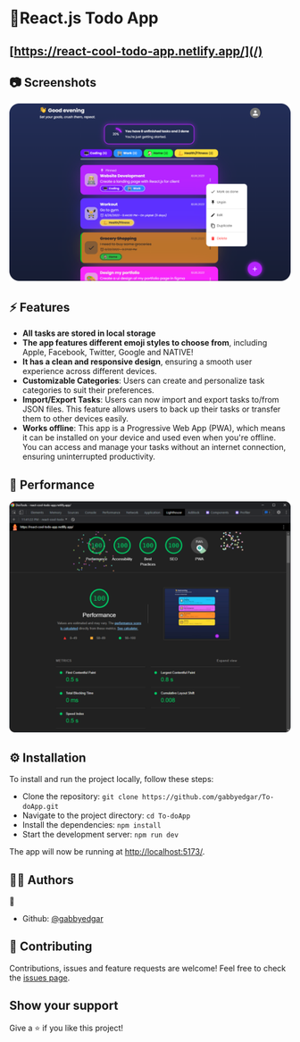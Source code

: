 <!-- prettier-ignore -->
# 📝React.js Todo App

## [https://react-cool-todo-app.netlify.app/](/)

## 📷 Screenshots
<img src="public/screenshots/sspc1.png" width="650px" />




## ⚡ Features

- **All tasks are stored in local storage**
- **The app features different emoji styles to choose from**, including Apple, Facebook, Twitter, Google and NATIVE!
- **It has a clean and responsive design**, ensuring a smooth user experience across different devices.
- **Customizable Categories**: Users can create and personalize task categories to suit their preferences.
- **Import/Export Tasks**: Users can now import and export tasks to/from JSON files. This feature allows users to back up their tasks or transfer them to other devices easily.
- **Works offline**: This app is a Progressive Web App (PWA), which means it can be installed on your device and used even when you're offline. You can access and manage your tasks without an internet connection, ensuring uninterrupted productivity.

## 🚀 Performance

<img src="public/screenshots/performance.png" width="600px" />

## ⚙️ Installation

To install and run the project locally, follow these steps:

- Clone the repository: `git clone https://github.com/gabbyedgar/To-doApp.git`
- Navigate to the project directory: `cd To-doApp`
- Install the dependencies: `npm install`
- Start the development server: `npm run dev`

The app will now be running at [http://localhost:5173/](http://localhost:5173/).

## ✍🏾 Authors
👤 **<OCHIBA-GABRIEL>**
* Github: [@gabbyedgar](https://github.com/gabbyedgar)




## 🤝 Contributing
Contributions, issues and feature requests are welcome!
Feel free to check the [issues page](../../issues).

## Show your support
Give a ⭐ if you like this project!

